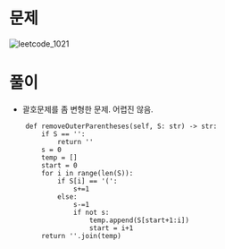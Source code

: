 # 문제
![leetcode_1021](https://user-images.githubusercontent.com/51700219/79101133-e2b66680-7da2-11ea-9aaf-d24dd85da86a.png)
# 풀이
- 괄호문제를 좀 변형한 문제. 어렵진 않음.
```python3
    def removeOuterParentheses(self, S: str) -> str:
        if S == '':
            return ''
        s = 0
        temp = []
        start = 0
        for i in range(len(S)):
            if S[i] == '(':
                s+=1
            else:
                s-=1
                if not s:
                    temp.append(S[start+1:i])
                    start = i+1        
        return ''.join(temp)  
```
